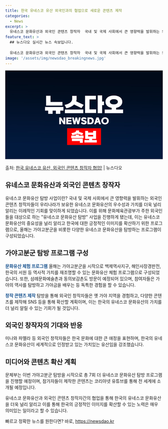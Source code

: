 ```yaml
---
title: 한국 유네스코 유산 외국인과의 협업으로 새로운 콘텐츠 제작
categories:
  - News
excerpt: >
  유네스코 문화유산과 외국인 콘텐츠 창작자  국내 및 국제 사회에서 큰 영향력을 발휘하는 외국인 콘텐츠 창작자…
feature_text: >
  ## 뉴스다오 실시간 뉴스 속보입니다.

  유네스코 문화유산과 외국인 콘텐츠 창작자  국내 및 국제 사회에서 큰 영향력을 발휘하는 외국인 콘텐츠 창작자…
image: '/assets/img/newsdao_breakingnews.jpg'
---
```


![뉴스다오 속보](/assets/img/newsdao_breakingnews.jpg)

<p>출처: <a href="https://newsdao.kr/4367" rel="dofollow">한국 유네스코 유산, 외국인 콘텐츠 창작자 협업!</a> | 뉴스다오</p>

<h2 data-ke-size="size26">유네스코 문화유산과 외국인 콘텐츠 창작자</h2>
유네스코 문화유산 탐방 사업이란?
국내 및 국제 사회에서 큰 영향력을 발휘하는 외국인 콘텐츠 창작자들이 우리나라가 보유한 유네스코 문화유산의 우수성과 가치를 더욱 널리 알리는 이례적인 기회를 맞이하게 되었습니다. 이를 위해 문화체육관광부가 주한 외국인들을 대상으로 하는 "유네스코 문화유산 탐방" 사업을 진행하게 됐는데, 이는 유네스코 문화유산의 중요성을 널리 알리고 한국에 대한 긍정적인 이미지를 확산하기 위한 프로그램으로, 올해는 가야고분군을 비롯한 다양한 유네스코 문화유산을 탐방하는 프로그램이 구성되었습니다.

<h2 data-ke-size="size26">가야고분군 탐방 프로그램 구성</h2>
<b><span style="color: #1a5490;">문화유산 체험 프로그램</span></b>
올해는 가야고분군을 시작으로 백제역사지구, 해인사장경판전, 한국의 서원 등 역사적 가치를 재조명할 수 있는 문화유산 체험 프로그램으로 구성되었습니다. 또한, 삼례문화예술촌과 동의보감촌도 방문이 예정되어 있으며, 참여자들은 가야의 역사를 탐방하고 가야금을 배우는 등 독특한 경험을 할 수 있습니다.

<b><span style="color: #1a5490;">창작 콘텐츠 제작</span></b>
탐방을 통해 외국인 창작자들은 옛 가야 지역을 경험하고, 다양한 콘텐츠를 제작해 SNS 등을 통해 확산할 계획이며, 이는 한국의 유네스코 문화유산의 가치를 더 널리 알릴 수 있는 기회가 될 것입니다.

<h2 data-ke-size="size26">외국인 창작자의 기대와 반응</h2>
미나와 파멜라 등 외국인 창작자들은 한국 문화에 대한 큰 애정을 표현하며, 한국의 유네스코 문화유산이 세계적으로 인정받고 있는 가치있는 유산임을 강조했습니다.

<h2 data-ke-size="size26">미디어와 콘텐츠 확산 계획</h2>
문체부는 이번 가야고분군 탐방을 시작으로 총 7회 더 유네스코 문화유산 탐방 프로그램을 진행할 예정이며, 참가자들이 제작한 콘텐츠는 코리아넷 유튜브를 통해 전 세계에 소개될 예정입니다.

유네스코 문화유산과 외국인 콘텐츠 창작자간의 협업을 통해 한국의 유네스코 문화유산을 더욱 널리 알리고 이를 통해 한국의 긍정적인 이미지를 확산할 수 있는 노력은 매우 의미있는 일이라고 할 수 있습니다. 

빠르고 정확한 뉴스를 원한다면? 바로, <a href="https://newsdao.kr" rel="dofollow">https://newsdao.kr</a>


